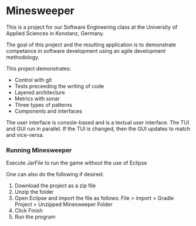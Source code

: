# Minesweeper
This is a project for our Software Engineering class at the University of Applied Sciences in Konstanz, Germany.

The goal of this project and the resulting application is to demonstrate competance in software development using an agile development methodology.

This project demonstrates:

* Control with git
* Tests preceeding the writing of code
* Layered architecture
* Metrics with sonar
* Three types of patterns
* Components and interfaces

The user interface is console-based and is a textual user interface. The TUI and GUI run in parallel. If the TUI is changed, then the GUI updates to match and vice-versa.

### Running Minesweeper

Execute JarFile to run the game without the use of Eclipse

One can also do the following if desired:
1. Download the project as a zip file
2. Unzip the folder
3. Open Eclipse and import the file as follows:
  File > import > Gradle Project > Unzipped Minesweeper Folder
4. Click Finish
5. Run the program
